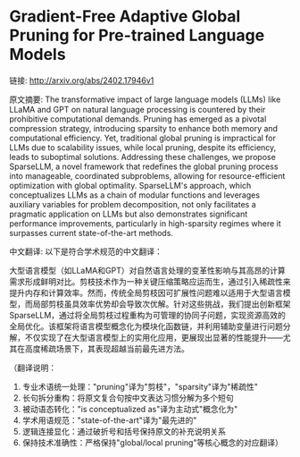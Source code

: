 # Gradient-Free Adaptive Global Pruning for Pre-trained Language Models

链接: http://arxiv.org/abs/2402.17946v1

原文摘要:
The transformative impact of large language models (LLMs) like LLaMA and GPT
on natural language processing is countered by their prohibitive computational
demands. Pruning has emerged as a pivotal compression strategy, introducing
sparsity to enhance both memory and computational efficiency. Yet, traditional
global pruning is impractical for LLMs due to scalability issues, while local
pruning, despite its efficiency, leads to suboptimal solutions. Addressing
these challenges, we propose SparseLLM, a novel framework that redefines the
global pruning process into manageable, coordinated subproblems, allowing for
resource-efficient optimization with global optimality. SparseLLM's approach,
which conceptualizes LLMs as a chain of modular functions and leverages
auxiliary variables for problem decomposition, not only facilitates a pragmatic
application on LLMs but also demonstrates significant performance improvements,
particularly in high-sparsity regimes where it surpasses current
state-of-the-art methods.

中文翻译:
以下是符合学术规范的中文翻译：

大型语言模型（如LLaMA和GPT）对自然语言处理的变革性影响与其高昂的计算需求形成鲜明对比。剪枝技术作为一种关键压缩策略应运而生，通过引入稀疏性来提升内存和计算效率。然而，传统全局剪枝因可扩展性问题难以适用于大型语言模型，而局部剪枝虽具效率优势却会导致次优解。针对这些挑战，我们提出创新框架SparseLLM，通过将全局剪枝过程重构为可管理的协同子问题，实现资源高效的全局优化。该框架将语言模型概念化为模块化函数链，并利用辅助变量进行问题分解，不仅实现了在大型语言模型上的实用化应用，更展现出显著的性能提升——尤其在高度稀疏场景下，其表现超越当前最先进方法。

（翻译说明：
1. 专业术语统一处理："pruning"译为"剪枝"，"sparsity"译为"稀疏性"
2. 长句拆分重构：将原文复合句按中文表达习惯分解为多个短句
3. 被动语态转化："is conceptualized as"译为主动式"概念化为"
4. 学术用语规范："state-of-the-art"译为"最先进的"
5. 逻辑连接显化：通过破折号和括号保持原文的补充说明关系
6. 保持技术准确性：严格保持"global/local pruning"等核心概念的对应翻译）
